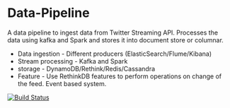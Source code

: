 # Data-Pipeline
A data pipeline to ingest data from Twitter Streaming API. Processes the data using kafka and Spark and stores it into document store or columnar.

* Data ingestion - Different producers (ElasticSearch/Flume/Kibana)
* Stream processing - Kafka and Spark
* storage - DynamoDB/Rethink/Redis/Cassandra
* Feature - Use RethinkDB features to perform operations on change of the feed. Event based system.


[![Build Status](https://travis-ci.org/n3o-Bhushan/Data-Pipeline.svg?branch=master)](https://travis-ci.org/n3o-Bhushan/Data-Pipeline)
